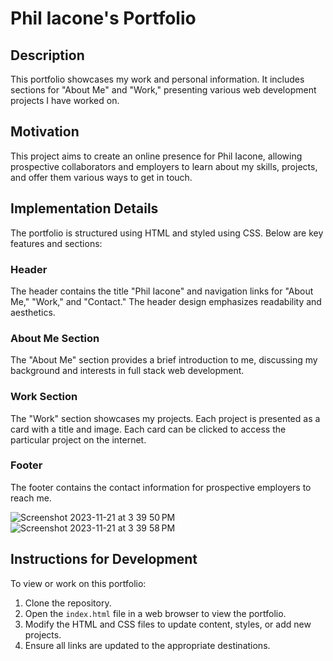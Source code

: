# Phil Iacone's Portfolio

## Description

This portfolio showcases my work and personal information. It includes sections for "About Me" and "Work," presenting various web development projects I have worked on.

## Motivation

This project aims to create an online presence for Phil Iacone, allowing prospective collaborators and employers to learn about my skills, projects, and offer them various ways to get in touch.

## Implementation Details

The portfolio is structured using HTML and styled using CSS. Below are key features and sections:

### Header

The header contains the title "Phil Iacone" and navigation links for "About Me," "Work," and "Contact." The header design emphasizes readability and aesthetics.

### About Me Section

The "About Me" section provides a brief introduction to me, discussing my background and interests in full stack web development.

### Work Section

The "Work" section showcases my projects. Each project is presented as a card with a title and image. Each card can be clicked to access the particular project on the internet.

### Footer

The footer contains the contact information for prospective employers to reach me.

![Screenshot 2023-11-21 at 3 39 50 PM](https://github.com/p-iacone88/Portfolio_Project/assets/50248763/cbf08361-d8df-472a-9f45-8ef058e054ef)
![Screenshot 2023-11-21 at 3 39 58 PM](https://github.com/p-iacone88/Portfolio_Project/assets/50248763/e10999b8-5e67-49e7-9fcd-be47113b83b8)

## Instructions for Development

To view or work on this portfolio:

1. Clone the repository.
2. Open the `index.html` file in a web browser to view the portfolio.
3. Modify the HTML and CSS files to update content, styles, or add new projects.
4. Ensure all links are updated to the appropriate destinations.

